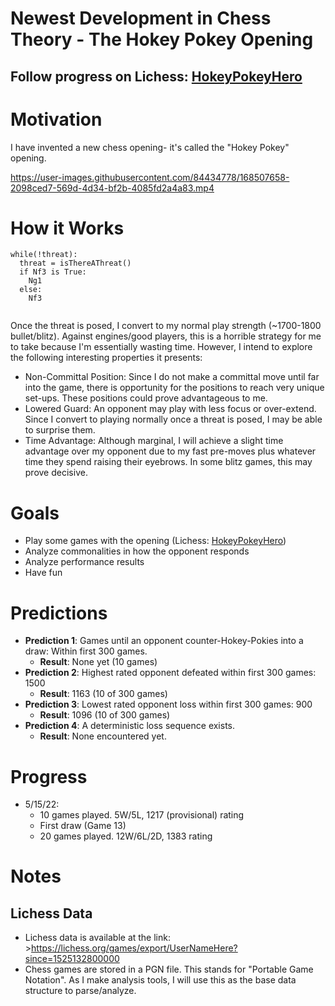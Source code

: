 # Newest Development in Chess Theory - The Hokey Pokey Opening
## Follow progress on Lichess: [HokeyPokeyHero](https://lichess.org/@/HokeyPokeyHero)
# Motivation
I have invented a new chess opening- it's called the "Hokey Pokey" opening. 

https://user-images.githubusercontent.com/84434778/168507658-2098ced7-569d-4d34-bf2b-4085fd2a4a83.mp4

# How it Works
```
while(!threat):
  threat = isThereAThreat()
  if Nf3 is True:
    Ng1
  else:
    Nf3
   
```


Once the threat is posed, I convert to my normal play strength (~1700-1800 bullet/blitz). Against engines/good players, this is a horrible strategy for me to take because I'm essentially wasting time. However, I intend to explore the following interesting properties it presents:
- Non-Committal Position: Since I do not make a committal move until far into the game, there is opportunity for the positions to reach very unique set-ups. These positions could prove advantageous to me.
- Lowered Guard: An opponent may play with less focus or over-extend. Since I convert to playing normally once a threat is posed, I may be able to surprise them.
- Time Advantage: Although marginal, I will achieve a slight time advantage over my opponent due to my fast pre-moves plus whatever time they spend raising their eyebrows. In some blitz games, this may prove decisive.

# Goals
- Play some games with the opening (Lichess: [HokeyPokeyHero](https://lichess.org/@/HokeyPokeyHero))
- Analyze commonalities in how the opponent responds 
- Analyze performance results
- Have fun

# Predictions
- **Prediction 1**: Games until an opponent counter-Hokey-Pokies into a draw: Within first 300 games.
  - **Result**: None yet (10 games)
- **Prediction 2**: Highest rated opponent defeated within first 300 games: 1500
  - **Result**: 1163 (10 of 300 games)
- **Prediction 3**: Lowest rated opponent loss within first 300 games: 900
  - **Result**: 1096 (10 of 300 games)
- **Prediction 4**: A deterministic loss sequence exists.
  - **Result**: None encountered yet.


# Progress
- 5/15/22: 
  - 10 games played. 5W/5L, 1217 (provisional) rating
  - First draw (Game 13)
  - 20 games played. 12W/6L/2D, 1383 rating

# Notes
## Lichess Data
- Lichess data is available at the link: >https://lichess.org/games/export/UserNameHere?since=1525132800000
- Chess games are stored in a PGN file. This stands for "Portable Game Notation". As I make analysis tools, I will use this as the base data structure to parse/analyze.
